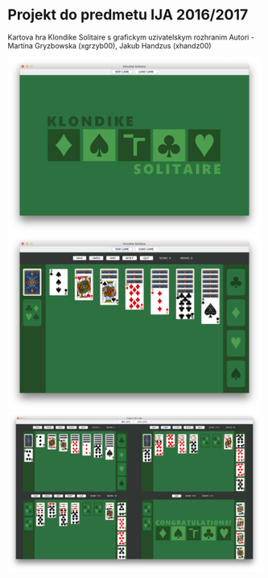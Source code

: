 # Projekt do predmetu IJA 2016/2017
Kartova hra Klondike Solitaire s grafickym uzivatelskym rozhranim
Autori - Martina Gryzbowska (xgrzyb00), Jakub Handzus (xhandz00)

![Game preview](https://github.com/JakubHandzus/VUT-FIT-BIT/blob/master/2BIT_4th_term/IJA/Klondike_Solitaire(Java)/lib/screenshots/initial.png)
![Game preview](https://github.com/JakubHandzus/VUT-FIT-BIT/blob/master/2BIT_4th_term/IJA/Klondike_Solitaire(Java)/lib/screenshots/game.png)
![Game preview](https://github.com/JakubHandzus/VUT-FIT-BIT/blob/master/2BIT_4th_term/IJA/Klondike_Solitaire(Java)/lib/screenshots/four_games.png)
